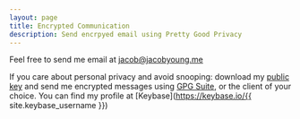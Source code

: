 ```yaml
---
layout: page
title: Encrypted Communication
description: Send encrpyed email using Pretty Good Privacy
---
```

Feel free to send me email at [jacob@jacobyoung.me](mailto:jacob@jacobyoung.me)

If you care about personal privacy and avoid snooping: download my [public key](https://keybase.io/jacobyoung/key.asc) and send me encrypted messages using [GPG Suite](https://gpgtools.org), or the client of your choice. You can find my profile at [Keybase](https://keybase.io/{{ site.keybase_username }})